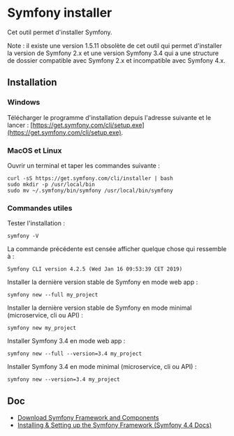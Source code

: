 # Symfony installer

Cet outil permet d'installer Symfony.

Note : il existe une version 1.5.11 obsolète de cet outil qui permet d'installer la version de Symfony 2.x et une version Symfony 3.4 qui a une structure de dossier compatible avec Symfony 2.x et incompatible avec Symfony 4.x.

## Installation

### Windows

Télécharger le programme d'installation depuis l'adresse suivante et le lancer : [https://get.symfony.com/cli/setup.exe](https://get.symfony.com/cli/setup.exe).

### MacOS et Linux

Ouvrir un terminal et taper les commandes suivante :

    curl -sS https://get.symfony.com/cli/installer | bash
    sudo mkdir -p /usr/local/bin
    sudo mv ~/.symfony/bin/symfony /usr/local/bin/symfony

### Commandes utiles

Tester l'installation :

    symfony -V

La commande précédente est censée afficher quelque chose qui ressemble à :

    Symfony CLI version 4.2.5 (Wed Jan 16 09:53:39 CET 2019)

Installer la dernière version stable de Symfony en mode web app :

    symfony new --full my_project

Installer la dernière version stable de Symfony en mode minimal (microservice, cli ou API) :

    symfony new my_project

Installer Symfony 3.4 en mode web app :

    symfony new --full --version=3.4 my_project

Installer Symfony 3.4 en mode minimal (microservice, cli ou API) :

    symfony new --version=3.4 my_project

## Doc

- [Download Symfony Framework and Components](https://symfony.com/download)
- [Installing & Setting up the Symfony Framework (Symfony 4.4 Docs)](https://symfony.com/doc/4.4/setup.html)

